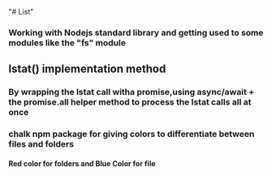 "# List"

### Working with Nodejs standard library and getting used to some modules like the "fs" module

## lstat() implementation method

### By wrapping the lstat call witha promise,using async/await + the promise.all helper method to process the lstat calls all at once

### chalk npm package for giving colors to differentiate between files and folders

#### Red color for folders and Blue Color for file
